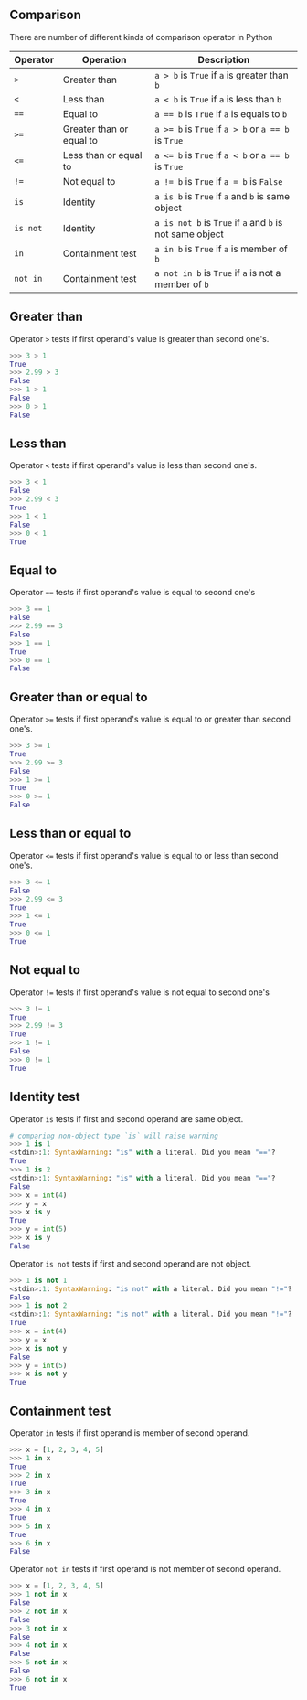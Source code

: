 ## Comparison

There are number of different kinds of comparison operator in Python

| Operator | Operation                | Description                                              |
| -------- | ------------------------ | -------------------------------------------------------- |
| `>`      | Greater than             | `a > b` is `True` if `a` is greater than `b`             |
| `<`      | Less than                | `a < b` is `True` if `a` is less than `b`                |
| `==`     | Equal to                 | `a == b` is `True` if `a` is equals to `b`               |
| `>=`     | Greater than or equal to | `a >= b` is `True` if `a > b` or `a == b` is `True`      |
| `<=`     | Less than or equal to    | `a <= b` is `True` if `a < b` or `a == b` is `True`      |
| `!=`     | Not equal to             | `a != b` is `True` if `a = b` is `False`                 |
| `is`     | Identity                 | `a is b` is `True` if `a` and `b` is same object         |
| `is not` | Identity                 | `a is not b` is `True` if `a` and `b` is not same object |
| `in`     | Containment test         | `a in b` is `True` if `a` is member of `b`               |
| `not in` | Containment test         | `a not in b` is `True` if `a` is not a member of `b`     |

## Greater than

Operator `>` tests if first operand's value is greater than second one's.

```python
>>> 3 > 1
True
>>> 2.99 > 3
False
>>> 1 > 1
False
>>> 0 > 1
False
```

## Less than

Operator `<` tests if first operand's value is less than second one's.

```python
>>> 3 < 1
False
>>> 2.99 < 3
True
>>> 1 < 1
False
>>> 0 < 1
True
```

## Equal to

Operator `==` tests if first operand's value is equal to second one's

```python
>>> 3 == 1
False
>>> 2.99 == 3
False
>>> 1 == 1
True
>>> 0 == 1
False
```

## Greater than or equal to

Operator `>=` tests if first operand's value is equal to or greater than second one's.

```python
>>> 3 >= 1
True
>>> 2.99 >= 3
False
>>> 1 >= 1
True
>>> 0 >= 1
False
```

## Less than or equal to

Operator `<=` tests if first operand's value is equal to or less than second one's.

```python
>>> 3 <= 1
False
>>> 2.99 <= 3
True
>>> 1 <= 1
True
>>> 0 <= 1
True
```

## Not equal to

Operator `!=` tests if first operand's value is not equal to second one's

```python
>>> 3 != 1
True
>>> 2.99 != 3
True
>>> 1 != 1
False
>>> 0 != 1
True
```

## Identity test

Operator `is` tests if first and second operand are same object.

```python
# comparing non-object type `is` will raise warning
>>> 1 is 1
<stdin>:1: SyntaxWarning: "is" with a literal. Did you mean "=="?
True
>>> 1 is 2
<stdin>:1: SyntaxWarning: "is" with a literal. Did you mean "=="?
False
>>> x = int(4)
>>> y = x
>>> x is y
True
>>> y = int(5)
>>> x is y
False
```

Operator `is not` tests if first and second operand are not object.

```python
>>> 1 is not 1
<stdin>:1: SyntaxWarning: "is not" with a literal. Did you mean "!="?
False
>>> 1 is not 2
<stdin>:1: SyntaxWarning: "is not" with a literal. Did you mean "!="?
True
>>> x = int(4)
>>> y = x
>>> x is not y
False
>>> y = int(5)
>>> x is not y
True
```

## Containment test

Operator `in` tests if first operand is member of second operand.

```python
>>> x = [1, 2, 3, 4, 5]
>>> 1 in x
True
>>> 2 in x
True
>>> 3 in x
True
>>> 4 in x
True
>>> 5 in x
True
>>> 6 in x
False
```

Operator `not in` tests if first operand is not member of second operand.

```python
>>> x = [1, 2, 3, 4, 5]
>>> 1 not in x
False
>>> 2 not in x
False
>>> 3 not in x
False
>>> 4 not in x
False
>>> 5 not in x
False
>>> 6 not in x
True
```

[python3-docs]: https://docs.python.org/3/library/operator.html

